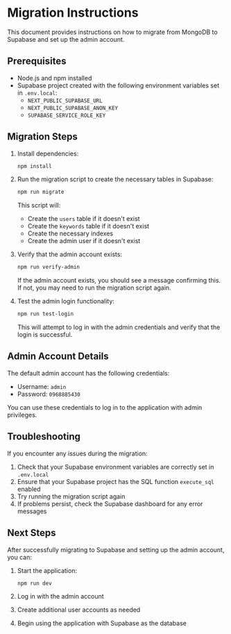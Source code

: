 # Migration Instructions

This document provides instructions on how to migrate from MongoDB to Supabase and set up the admin account.

## Prerequisites

- Node.js and npm installed
- Supabase project created with the following environment variables set in `.env.local`:
  - `NEXT_PUBLIC_SUPABASE_URL`
  - `NEXT_PUBLIC_SUPABASE_ANON_KEY`
  - `SUPABASE_SERVICE_ROLE_KEY`

## Migration Steps

1. Install dependencies:
   ```bash
   npm install
   ```

2. Run the migration script to create the necessary tables in Supabase:
   ```bash
   npm run migrate
   ```

   This script will:
   - Create the `users` table if it doesn't exist
   - Create the `keywords` table if it doesn't exist
   - Create the necessary indexes
   - Create the admin user if it doesn't exist

3. Verify that the admin account exists:
   ```bash
   npm run verify-admin
   ```

   If the admin account exists, you should see a message confirming this. If not, you may need to run the migration script again.

4. Test the admin login functionality:
   ```bash
   npm run test-login
   ```

   This will attempt to log in with the admin credentials and verify that the login is successful.

## Admin Account Details

The default admin account has the following credentials:
- Username: `admin`
- Password: `0968885430`

You can use these credentials to log in to the application with admin privileges.

## Troubleshooting

If you encounter any issues during the migration:

1. Check that your Supabase environment variables are correctly set in `.env.local`
2. Ensure that your Supabase project has the SQL function `execute_sql` enabled
3. Try running the migration script again
4. If problems persist, check the Supabase dashboard for any error messages

## Next Steps

After successfully migrating to Supabase and setting up the admin account, you can:

1. Start the application:
   ```bash
   npm run dev
   ```

2. Log in with the admin account
3. Create additional user accounts as needed
4. Begin using the application with Supabase as the database
